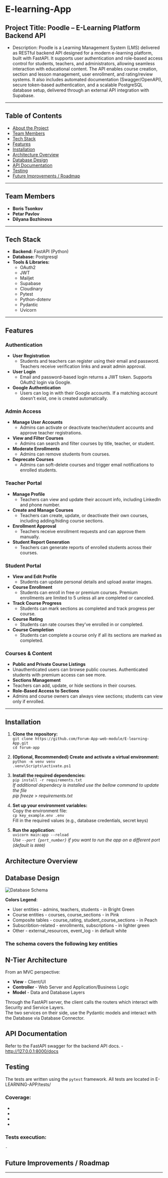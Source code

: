 # E-learning-App

## Project Title: Poodle – E-Learning Platform Backend API

-  Description:
Poodle is a Learning Management System (LMS) delivered as RESTful backend API designed for a modern e-learning platform, built with FastAPI. It supports user authentication and role-based access control for students, teachers, and administrators, allowing seamless interaction with educational content. The API enables course creation, section and lesson management, user enrollment, and rating/review systems. It also includes automated documentation (Swagger/OpenAPI), secure token-based authentication, and a scalable PostgreSQL database setup, delivered through an external API integration with Supabase.


-------------------------------------------------------------------------


##  Table of Contents

- [About the Project](#about-the-project)
- [Team Members](#team-members)
- [Tech Stack](#tech-stack)
- [Features](#features)
- [Installation](#installation)
- [Architecture Overview](#architecture-overview)
- [Database Design](#database-design)
- [API Documentation](#api-documentation)
- [Testing](#testing)
- [Future Improvements / Roadmap](#future-improvements--roadmap)

---

## Team Members

- **Boris Tsonkov**
- **Petar Pavlov**
- **Dilyana Bozhinova**

---

## Tech Stack

- **Backend:** FastAPI (Python)
- **Database:** Postgresql
- **Tools & Libraries:** 
   - OAuth2  
   - JWT  
   - Mailjet
   - Supabase
   - Cloudinary
   - Pytest
   - Python-dotenv  
   - Pydantic  
   - Uvicorn   


---

## Features

###  Authentication

- **User Registration**
  - Students and teachers can register using their email and password. Teachers receive verification links and await admin approval.
- **User Login**
  - Email and password-based login returns a JWT token. Supports OAuth2 login via Google.
- **Google Authentication**
  - Users can log in with their Google accounts. If a matching account doesn’t exist, one is created automatically.

###  Admin Access

- **Manage User Accounts**
  - Admins can activate or deactivate teacher/student accounts and approve teacher registrations.
- **View and Filter Courses**
  - Admins can search and filter courses by title, teacher, or student.
- **Moderate Enrollments**
  - Admins can remove students from courses.
- **Deprecate Courses**
  - Admins can soft-delete courses and trigger email notifications to enrolled students.

###  Teacher Portal

- **Manage Profile**
  - Teachers can view and update their account info, including LinkedIn and phone number.
- **Create and Manage Courses**
  - Teachers can create, update, or deactivate their own courses, including adding/hiding course sections.
- **Enrollment Approval**
  - Teachers receive enrollment requests and can approve them manually.
- **Student Report Generation**
  - Teachers can generate reports of enrolled students across their courses.


###  Student Portal

- **View and Edit Profile**
  - Students can update personal details and upload avatar images.
- **Course Enrollment**
  - Students can enroll in free or premium courses. Premium enrollments are limited to 5 unless all are completed or canceled.
- **Track Course Progress**
  - Students can mark sections as completed and track progress per course.
- **Course Rating**
  - Students can rate courses they've enrolled in or completed.
- **Course Completion**
  - Students can complete a course only if all its sections are marked as completed.

###  Courses & Content
-  **Public and Private Course Listings**
  - Unauthenticated users can browse public courses. Authenticated students with premium access can see more.
-  **Sections Management**
  - Teachers can add, update, or hide sections in their courses.
-  **Role-Based Access to Sections**
  - Admins and course owners can always view sections; students can view only if enrolled.

---

## Installation

1. **Clone the repository:**  
   `git clone https://github.com/Forum-App-web-module/E-learning-App.git`  
   `cd forum-app`

2. **(Optional, Recommended) Create and activate a virtual environment:**  
   `python -m venv venv`  
   `.venv\Scripts\activate.ps1` 

3. **Install the required dependencies:**   
   `pip install -r requirements.txt`  
   *If additional dependecy is installed use the bellow command to update the file*  
   *pip freeze > requirements.txt*

4. **Set up your environment variables:**  
    Copy the environment file:  
   `cp key_example.env .env`  
    Fill in the required values (e.g., database credentials, secret keys)

5. **Run the application**:  
   `uvicorn main:app --reload`  
   *Use `--port {port_number}` if you want to run the app on a different port (default is `8000`)*

## Architecture Overview

## Database Design

![Database Schema](docs/database%20Postgre/E-Learning%20DB%20diagram%20snapshot.png)

**Colors Legend**:
- User entities - admins, teachers, students - in Bright Green
- Course entities - courses, course_sections - in Pink
- Composite tables - course_rating, student_course_sections - in Peach
- Subscribtion-related - enrollments, subscriptions - in lighter green
- Other - external_resources, event_log - in default white 

### The schema covers the following key entities



## N-Tier Architecture  
From an MVC perspective:
- **View** - Client/UI
- **Controller** - Web Server and Application/Business Logic
- **Model** - Data and Database Layers

Through the FastAPI server, the client calls the routers which interact with Security and Service Layers.  
The two services on their side, use the Pydantic models and interact with the Database via Database Connector.


## API Documentation
Refer to the FastAPI swagger for the backend API docs. - http://127.0.0.1:8000/docs

## Testing
   The tests are written using the `pytest` framework.
   All tests are located in E-LEARNING-APP/tests/  
### Coverage:  
   - 
   -   
   -   
   -  

### Tests execution:  
    - 

## Future Improvements / Roadmap



---

